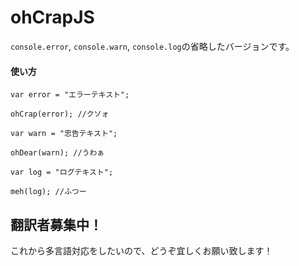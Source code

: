 # ohCrapJS
`console.error`, `console.warn`, `console.log`の省略したバージョンです。


#### 使い方
~~~
var error = "エラーテキスト";

ohCrap(error); //クソォ
~~~

~~~
var warn = "忠告テキスト";

ohDear(warn); //うわぁ
~~~


~~~
var log = "ログテキスト";

meh(log); //ふつー
~~~

## 翻訳者募集中！

これから多言語対応をしたいので、どうぞ宜しくお願い致します！
